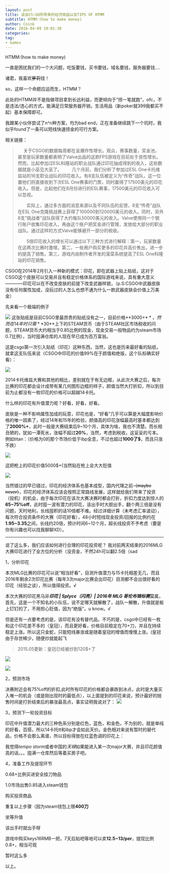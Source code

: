 ```yaml
---
layout: post
title: 谈谈CS:GO所带来的经济效益以及TIPS OF HTMM
subtitle: HTMM:(how to make money)
author: Coink 
date: 2016-04-09 19:01:30
categories: 
tag: 
- Games
---
```




HTMM:(how to make money)

一直是困扰我们的一个大问题，吃饭要钱，买书要钱，域名要钱，服务器要钱....

诸君，我喜欢~~萝莉~~钱！

so，这样一个命题应运而生，HTMM？

此处的HTMM并不是指做项目拿到长远利益，而更倾向于“捞一笔就跑”，ofc，不是违法/违心的方式，能满足日常服务器开销，生活用品（新poker就399我都买不起）基本保障即可。

我跟某小伙伴尝试了n^n种方案，均为bad end，正在准备继续跳下一个坑时，我似乎found了一条可以短线快速捞金的可行方案。

相关链接：

> 　  关于CSGO的数据每周都在呈爆炸性增长。观众，赛事数量，奖金池，甚至是玩家数量都表明了Valve出品的这款FPS游戏在目前处于良性增长。然而，比起参加过ESL科隆站的职业战队通过印花抽成得到的收入，这些数据就是小巫见大巫了。
> 　　几个月前，我们分析了参加过ESL
> One卡托维兹站的16支职业战队的印花收入。有8支队伍被定义为“传奇”战队，这一位置他们将直接收到下次ESL
> One赛事的门票，同时赢得了17500美元的印花收入。但是，比起他们在8月份进行的ESL赛事，17500美元的印花收入可以忽视。
> 
> 　　实际上，通过多方面的消息来源以及不同队伍的反馈，8支“传奇”战队在ESL
> One克隆挑战赛上获得了100000到120000美元的收入。同时，另外8支“挑战者”战队获得了大约每队50000美元的收入。Valve使用同一个银行账户收集印花收入，再由这个账户把奖金进行管理，发放给大部分的职业战队。通过这样的方式Valve能够避开一部分的税收。
> 
> 　　5倍印花收入的增长可以通过以下三种方式进行解释：第一，玩家数量在这两次比赛时激增。第二，一些用户购买更多的印花并高价售出，进一步的提高了销售。第三，游戏内由制作者开发的菠菜系统提高了ESL One科隆站的印花销售。

CSGO在2014年2月引入一种新的模式：印花，即在武器上贴上贴纸，这对于CSGO这个皮肤可以交易并且有稳定价格体系的国际游戏来说，具有重大意义————印花可以在不改变皮肤的前提下改变武器样貌，（p.S:CSGO中武器皮肤没有任何属性加成，没玩过的人怎么也想不通为什么一款武器皮肤会价值上万美金）





先来看一个极端的例子

![](https://ooo.0o0.ooo/2016/04/09/5708f1cb7f83b.gif)
这张贴纸是目前CSGO里最昂贵的贴纸没有之一，目前价格**3000+$**，然而在14年时只需**30$**上下的STEAM货币（由于STEAM社区市场税收的问题，STEAM货币大约相当于0.85比例的现金，现金交易一般物品约为steam市场0.7比例），当时囤满仓库的人现在早已成为百万富翁。

这是csgo第一次引入贴纸（印花）这种东西，当然，这也是历来最好看的贴纸，就拿这支队伍来说（CSGO中印花的价值99%在于颜值和绝版，这个队标确实好看）：

![](https://ooo.0o0.ooo/2016/04/09/5708f2b44ce8e.png)

2014卡托维兹大赛和其他的相比，差别就在于有无边框，从此次大赛之后，每次比赛的印花都会设计成带有某几何图形边框的样子，颜值当然大打折扣，所以到目前为止都没有一枚印花的价格可以超越14卡托。

什么样的印花有升值潜力呢？好看，好看，好看。

皮肤是一种不影响属性加成的玩意，印花也是，“好看”几乎可以算是大幅度影响价格的唯一因素了，经过14年和15年的检验，颜值高的印花涨幅最高时基本都达到了**2000%+**，此时一般是大赛结束后9~10个月，具体为啥，我也不清楚。而长相丑陋的，犹如一潭死水，涨幅不超过**20%**，当然，考虑到税收，这妥妥的亏本。例如titan：（价格为0的那个市场价低于ibp全息，不过也超过**1000了$**，而且只涨不跌）

![](https://ooo.0o0.ooo/2016/04/09/5708fcad5ae98.gif)

这把枪上的印花价值5000$+(当然贴在枪上会大大贬值

![](http://screenshots.metjm.net/2d7f9f3be9561eeef081877fc198bcc9.jpg)


当然错过的早已错过，印花的经济体系也基本成型，国内代理之前~~（maybe never）~~，印花的经济体系应该会按照正常路线发展，这样就给我们带来了投资（投机）的机会，由于每次印花在该次大赛决赛时都会打折，折扣力度达到惊人的**65\~75%off**，此时囤一波有潜力的印花，该出手时大胆出手，翻个两三倍是没有问题，天时地利，长线囤积的话10倍都不难。经过详细计算（未考虑汇率波动），每次符合投资条件的大赛（印花好看），48小时短线现金投资/回报的比例约在**1.95\~3.35**之间，长线约20倍，预计时间6~12个月，超长线投资不予考虑（要是你有兴趣也可以找我聊聊XD）。


----------


说了这么多，我们应该如何进行合理的印花投资呢？
我对前两天结束的2016MLG大赛印花进行了全方位的分析（没资金，不然24h可以翻2.5倍（sad

1，分析印花

本次MLG比赛的印花可以说“相当好看”，目测升值潜力与15卡托相差无几，而且2016年剩余2次印花比赛（每年3次major比赛会出印花）目测都不会出很好看的印花（经验之谈），所以值得投资。√

本次大赛的印花黑马非***印花 \| Splyce（闪亮）\| 2016年 MLG 哥伦布锦标赛***莫属，首先，这是一个不知名的小队伍，说不定哪天就解散了，战队一解散，升值就是板上钉钉的了，不用担心贬值，因为“绝版”，u know。√

但是还有一点要考虑的是，该印花有没有替代品，不巧的是，csgo中已经有一枚和这个印花差不多的（皇冠），而且更好看，价格目前稳定在70+刀，并且在持续稳定上涨。所以这只金蛇，只能短线暴涨或是随着皇冠的增值而慢慢上涨。(皇冠由于存世稀少，随便炒就能起飞


> 2015.05更新：皇冠已经被炒到120$+了 

![](https://ooo.0o0.ooo/2016/04/09/5708ffef76d49.png)

![](https://ooo.0o0.ooo/2016/04/09/570906fb3bfb0.png)

2，预测市场

决赛附近会有75%off的折扣,此时所有印花的价格都会暴跌到冰点，此时是大量买入唯一的机会（或是刚出现时的最低点），以上面提到的印花来说，预计最好的抛售时间是打折结束后的暴涨最高点，事实证明我说对了：
![](https://ooo.0o0.ooo/2016/04/09/570907d8970f2.gif)

3，预测下一轮投资目标

印花中升值潜力最大的三种色系分别是红色，蓝色，和金色，不为别的，就是单纯的好看，百搭，所以14卡托tt和ibp才会如此天价。金色相对来说有暂时的替代品，价格不会那么离谱，所以目标得放在红蓝色调的印花上：

我觉得*tempo storm*或者中国的*天禄*如果能进入某一次major大赛，并且印花颜值高的话。。。囤满一仓库然后等着买房子吧。

4，准备工作及提现环节

0.68+比例买进安全挂刀物品

1.0市场出售0.85进入steam钱包

购买投资商品

重复以上步骤（因为steam钱包上限**400刀**

坐等升值

该出手时就出手呀

游戏中购买keys16RMB一把，7天后贴吧等地可以卖**12.5~13/per**，提现比例0.8+，相当可观

暂时这么多

以上。




